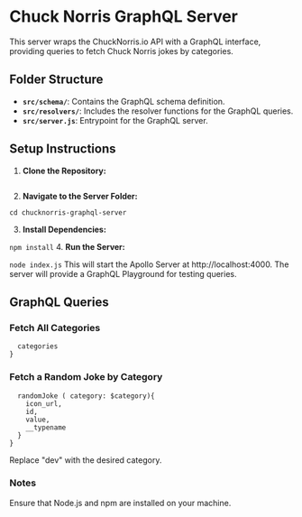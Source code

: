 # Chuck Norris GraphQL Server

This server wraps the ChuckNorris.io API with a GraphQL interface, providing queries to fetch Chuck Norris jokes by categories.

## Folder Structure

- **`src/schema/`**: Contains the GraphQL schema definition.
- **`src/resolvers/`**: Includes the resolver functions for the GraphQL queries.
- **`src/server.js`**: Entrypoint for the GraphQL server.

## Setup Instructions

1. **Clone the Repository:**
```git clone <https://github.com/Fideltodayy/ChuckNorris-GraphQL-API/tree/2561316a67e2a5813bec80fc575354eba06b4367/chucknorris-graphql-server>
```
2. **Navigate to the Server Folder:**

```cd chucknorris-graphql-server```

3. **Install Dependencies:**

```npm install```
4. **Run the Server:**

```node index.js```
This will start the Apollo Server at http://localhost:4000. The server will provide a GraphQL Playground for testing queries.

## GraphQL Queries
### Fetch All Categories

```query {
  categories
}
```
### Fetch a Random Joke by Category
```query GetRandomJoke($category: String){
  randomJoke ( category: $category){
    icon_url,
    id,
    value,
    __typename
  }
}
```
Replace "dev" with the desired category.

### Notes
Ensure that Node.js and npm are installed on your machine.
